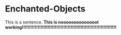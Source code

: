 # Enchanted-Objects

This is a sentence. 
**This is noooooooooooooot working!!!!!!!!!!!!!!!!!!!!!!!!!!!!!!!!!!!!!!!!!!!!!!!!!!!!!!!!!!!!!!!!!!**
